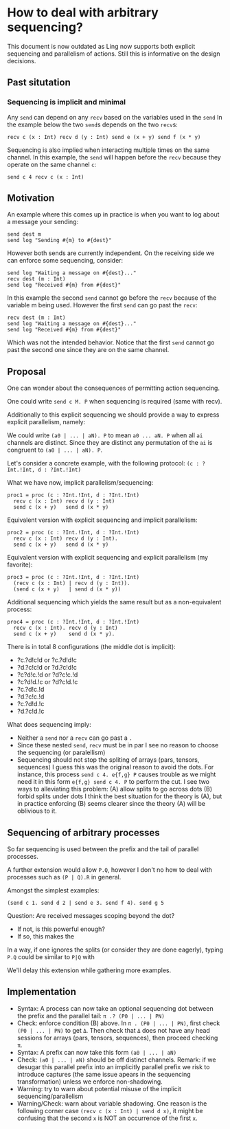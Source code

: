 How to deal with arbitrary sequencing?
======================================

This document is now outdated as Ling now supports both explicit sequencing
and parallelism of actions. Still this is informative on the design decisions.

## Past situtation

### Sequencing is implicit and minimal

Any `send` can depend on any `recv` based on the variables used in the `send`
In the example below the two `send`s depends on the two `recv`s:

```
recv c (x : Int) recv d (y : Int) send e (x + y) send f (x * y)
```

Sequencing is also implied when interacting multiple times on the same
channel.
In this example, the `send` will happen before the `recv` because they
operate on the same channel `c`:

```
send c 4 recv c (x : Int)
```


## Motivation

An example where this comes up in practice is when
you want to log about a message your sending:

```
send dest m
send log "Sending #{m} to #{dest}"
```

However both sends are currently independent.
On the receiving side we can enforce some sequencing, consider:

```
send log "Waiting a message on #{dest}..."
recv dest (m : Int)
send log "Received #{m} from #{dest}"
```

In this example the second `send` cannot go before the `recv` because of
the variable m being used. However the first `send` can go past the `recv`:

```
recv dest (m : Int)
send log "Waiting a message on #{dest}..."
send log "Received #{m} from #{dest}"
```

Which was not the intended behavior. Notice that the first `send` cannot
go past the second one since they are on the same channel.

## Proposal

One can wonder about the consequences of permitting action sequencing.

One could write `send c M. P` when sequencing is required (same with recv).

Additionally to this explicit sequencing we should provide a way to express
explicit parallelism, namely:

We could write `(a0 | ... | aN). P` to mean `a0 ... aN. P`
when all `ai` channels are distinct.
Since they are distinct any permutation of the `ai` is congruent to
`(a0 | ... | aN). P`.

Let's consider a concrete example, with the following protocol:
  `(c : ?Int.!Int, d : ?Int.!Int)`

What we have now, implicit parallelism/sequencing:

```
proc1 = proc (c : ?Int.!Int, d : ?Int.!Int)
  recv c (x : Int) recv d (y : Int)
  send c (x + y)   send d (x * y)
```

Equivalent version with explicit sequencing and implicit parallelism:

```
proc2 = proc (c : ?Int.!Int, d : ?Int.!Int)
  recv c (x : Int) recv d (y : Int).
  send c (x + y)   send d (x * y)
```

Equivalent version with explicit sequencing and explicit parallelism (my favorite):

```
proc3 = proc (c : ?Int.!Int, d : ?Int.!Int)
  (recv c (x : Int) | recv d (y : Int)).
  (send c (x + y)   | send d (x * y))
```

Additional sequencing which yields the same result but as a non-equivalent process:

```
proc4 = proc (c : ?Int.!Int, d : ?Int.!Int)
  recv c (x : Int). recv d (y : Int)
  send c (x + y)    send d (x * y).
```

There is in total 8 configurations (the middle dot is implicit):

* ?c.?d!c!d  or ?c.?d!d!c
* ?d.?c!c!d  or ?d.?c!d!c
* ?c?d!c.!d  or ?d?c!c.!d
* ?c?d!d.!c  or ?d?c!d.!c
* ?c.?d!c.!d
* ?d.?c!c.!d
* ?c.?d!d.!c
* ?d.?c!d.!c

What does sequencing imply:

* Neither a `send` nor a `recv` can go past a `.`
* Since these nested `send`, `recv` must be in par I see
  no reason to choose the sequencing (or paralellism)
* Sequencing should not stop the spliting of arrays (pars, tensors, sequences)
  I guess this was the original reason to avoid the dots.
  For instance, this process `send c 4. e{f,g} P` causes trouble as we might
  need it in this form `e{f,g} send c 4. P` to perform the cut.
  I see two ways to alleviating this problem:
  (A) allow splits to go across dots
  (B) forbid splits under dots
  I think the best situation for the theory is (A), but in practice
  enforcing (B) seems clearer since the theory (A) will be oblivious to it.

## Sequencing of arbitrary processes

So far sequencing is used between the prefix and the tail of parallel
processes.

A further extension would allow `P.Q`, however I don't no how to deal
with processes such as `(P | Q).R` in general.

Amongst the simplest examples:

```
(send c 1. send d 2 | send e 3. send f 4). send g 5
```

Question: Are received messages scoping beyond the dot?
* If not, is this powerful enough?
* If so, this makes the

In a way, if one ignores the splits (or consider they are done eagerly), typing
`P.Q` could be similar to `P|Q` with

We'll delay this extension while gathering more examples.

## Implementation

* Syntax: A process can now take an optional sequencing dot
  between the prefix and the parallel tail:
  `π .? (P0 | ... | PN)`
* Check: enforce condition (B) above.
  In `π . (P0 | ... | PN)`, first check `(P0 | ... | PN)` to get `Δ`.
  Then check that `Δ` does not have any head sessions for arrays
  (pars, tensors, sequences), then proceed checking `π`.
* Syntax: A prefix can now take this form `(a0 | ... | aN)`
* Check: `(a0 | ... | aN)` should be off distinct channels.
  Remark: if we desugar this parallel prefix into an implicitly
  parallel prefix we risk to introduce captures (the same issue
  apears in the sequencing transformation) unless we enforce
  non-shadowing.
* Warning: try to warn about potential misuse of the implicit
  sequencing/parallelism
* Warning/Check: warn about variable shadowing.
  One reason is the following corner case
  `(recv c (x : Int) | send d x)`,
  it might be confusing that the second `x` is NOT an
  occurrence of the first `x`.
